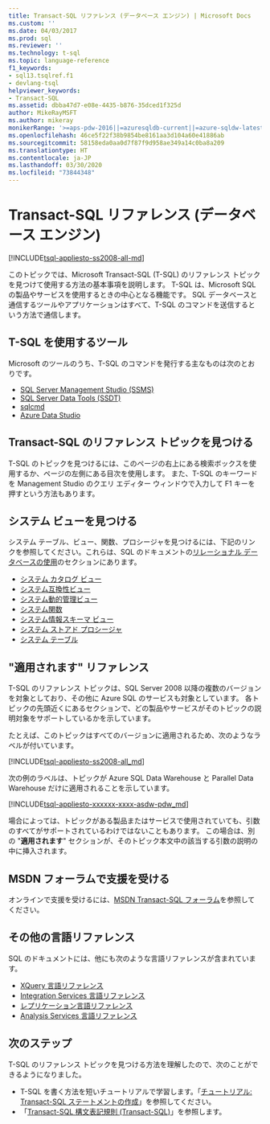 ```yaml
---
title: Transact-SQL リファレンス (データベース エンジン) | Microsoft Docs
ms.custom: ''
ms.date: 04/03/2017
ms.prod: sql
ms.reviewer: ''
ms.technology: t-sql
ms.topic: language-reference
f1_keywords:
- sql13.tsqlref.f1
- devlang-tsql
helpviewer_keywords:
- Transact-SQL
ms.assetid: dbba47d7-e08e-4435-b876-35dced1f325d
author: MikeRayMSFT
ms.author: mikeray
monikerRange: '>=aps-pdw-2016||=azuresqldb-current||=azure-sqldw-latest||>=sql-server-2016||=sqlallproducts-allversions||>=sql-server-linux-2017||=azuresqldb-mi-current'
ms.openlocfilehash: 46ce5f22f38b9854be8161aa3d104a60e41886ab
ms.sourcegitcommit: 58158eda0aa0d7f87f9d958ae349a14c0ba8a209
ms.translationtype: HT
ms.contentlocale: ja-JP
ms.lasthandoff: 03/30/2020
ms.locfileid: "73844348"
---
```

# <a name="transact-sql-reference-database-engine"></a>Transact-SQL リファレンス (データベース エンジン)
[!INCLUDE[tsql-appliesto-ss2008-all-md](../includes/tsql-appliesto-ss2008-all-md.md)]

このトピックでは、Microsoft Transact-SQL (T-SQL) のリファレンス トピックを見つけて使用する方法の基本事項を説明します。 T-SQL は、Microsoft SQL の製品やサービスを使用するときの中心となる機能です。 SQL データベースと通信するツールやアプリケーションはすべて、T-SQL のコマンドを送信するという方法で通信します。  

## <a name="tools-that-use-t-sql"></a>T-SQL を使用するツール

Microsoft のツールのうち、T-SQL のコマンドを発行する主なものは次のとおりです。

- [SQL Server Management Studio (SSMS)](../ssms/download-sql-server-management-studio-ssms.md)
- [SQL Server Data Tools (SSDT)](../ssdt/download-sql-server-data-tools-ssdt.md)
- [sqlcmd](../tools/sqlcmd-utility.md)
- [Azure Data Studio](../azure-data-studio/what-is.md)
  
 
## <a name="locate-the-transact-sql-reference-topics"></a>Transact-SQL のリファレンス トピックを見つける  
  
T-SQL のトピックを見つけるには、このページの右上にある検索ボックスを使用するか、ページの左側にある目次を使用します。 また、T-SQL のキーワードを Management Studio のクエリ エディター ウィンドウで入力して F1 キーを押すという方法もあります。 
  

## <a name="find-system-views"></a>システム ビューを見つける

システム テーブル、ビュー、関数、プロシージャを見つけるには、下記のリンクを参照してください。これらは、SQL のドキュメントの[リレーショナル データベースの使用](../relational-databases/database-features.md)のセクションにあります。

- [システム カタログ ビュー](../relational-databases/system-catalog-views/catalog-views-transact-sql.md)
- [システム互換性ビュー](../relational-databases/system-compatibility-views/system-compatibility-views-transact-sql.md)
- [システム動的管理ビュー](../relational-databases/system-dynamic-management-views/system-dynamic-management-views.md)
- [システム関数](../relational-databases/system-functions/system-functions-category-transact-sql.md)
- [システム情報スキーマ ビュー](../relational-databases/system-information-schema-views/system-information-schema-views-transact-sql.md)
- [システム ストアド プロシージャ](../relational-databases/system-stored-procedures/system-stored-procedures-transact-sql.md)
- [システム テーブル](../relational-databases/system-tables/system-tables-transact-sql.md)

 
## <a name="applies-to-references"></a>"適用されます" リファレンス  
 T-SQL のリファレンス トピックは、SQL Server 2008 以降の複数のバージョンを対象としており、その他に Azure SQL のサービスも対象としています。 各トピックの先頭近くにあるセクションで、どの製品やサービスがそのトピックの説明対象をサポートしているかを示しています。 

たとえば、このトピックはすべてのバージョンに適用されるため、次のようなラベルが付いています。 
  
 [!INCLUDE[tsql-appliesto-ss2008-all_md](../includes/tsql-appliesto-ss2008-all-md.md)]   

次の例のラベルは、トピックが Azure SQL Data Warehouse と Parallel Data Warehouse だけに適用されることを示しています。

[!INCLUDE[tsql-appliesto-xxxxxx-xxxx-asdw-pdw_md](../includes/tsql-appliesto-xxxxxx-xxxx-asdw-pdw-md.md)]

  
場合によっては、トピックがある製品またはサービスで使用されていても、引数のすべてがサポートされているわけではないこともあります。 この場合は、別の "**適用されます**" セクションが、そのトピック本文中の該当する引数の説明の中に挿入されます。  
 
## <a name="get-help-from-the-msdn-forum"></a>MSDN フォーラムで支援を受ける  
  
オンラインで支援を受けるには、[MSDN Transact-SQL フォーラム](https://social.msdn.microsoft.com/Forums/en-US/home?forum=transactsql)を参照してください。  
 
## <a name="see-other-language-references"></a>その他の言語リファレンス

SQL のドキュメントには、他にも次のような言語リファレンスが含まれています。
  
- [XQuery 言語リファレンス](../xquery/xquery-language-reference-sql-server.md)
- [Integration Services 言語リファレンス](../integration-services/integration-services-language-reference.md)
- [レプリケーション言語リファレンス](../relational-databases/replication/replication-language-reference.md)
- [Analysis Services 言語リファレンス](../mdx/analysis-services-language-reference.md)  


## <a name="next-steps"></a>次のステップ

T-SQL のリファレンス トピックを見つける方法を理解したので、次のことができるようになりました。

- T-SQL を書く方法を短いチュートリアルで学習します。「[チュートリアル: Transact-SQL ステートメントの作成](../t-sql/tutorial-writing-transact-sql-statements.md)」を参照してください。 
- 「[Transact-SQL 構文表記規則 &#40;Transact-SQL&#41;](../t-sql/language-elements/transact-sql-syntax-conventions-transact-sql.md)」を参照します。  

  
  
